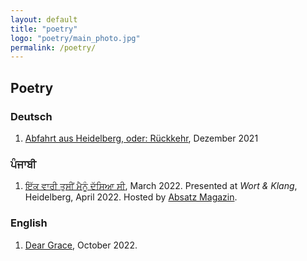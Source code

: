 ```yaml
---
layout: default
title: "poetry"
logo: "poetry/main_photo.jpg"
permalink: /poetry/
---
```


## Poetry

### Deutsch

1. [Abfahrt aus Heidelberg, oder: Rückkehr](rueckkehr.md), Dezember 2021

### ਪੰਜਾਬੀ

1. [ਇੱਕ ਵਾਰੀ ਤੁਸੀਂ ਮੈਨੂੰ ਦੱਸਿਆ ਸੀ](bib.md), March 2022. Presented at _Wort & Klang_, Heidelberg, April 2022. Hosted by [Absatz Magazin](https://www.absatz-magazin.de/).

### English

1. [Dear Grace](dear_grace.ogg), October 2022.